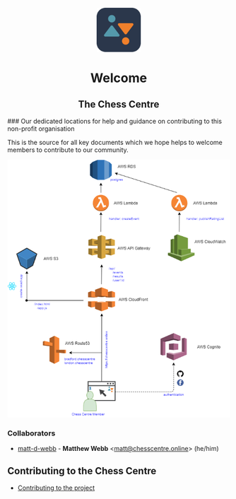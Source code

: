 <!--lint disable no-literal-urls-->
<p align="center">
  <a href="https://bradford.chesscentre.online/#!/">
    <img
      alt="The Chess Centre"
      src="https://github.com/Chess-Centre/welcome/blob/master/img/bcc-dark-logo.png"
      width="100"
    />
  </a>
  <h1 align="center"> Welcome </h1>
</p>
<p align="center">
  <h2 align="center"> The Chess Centre </h2>
</p>
### Our dedicated locations for help and guidance on contributing to this non-profit organisation 

This is the source for all key documents which we hope helps to welcome members to contribute to our community.

<!--lint disable no-literal-urls-->
<p align="center">
  <a href="https://bradford.chesscentre.online/#!/">
    <img
      alt="The Chess Centre Archiecture"
      src="https://github.com/Chess-Centre/welcome/blob/master/img/bcc-architecture.png"
      width="600"
    />
  </a>
</p>

### Collaborators
* [matt-d-webb](https://github.com/matt-d-webb) -
**Matthew Webb** &lt;matt@chesscentre.online&gt; (he/him)

## Contributing to the Chess Centre

* [Contributing to the project][]


[Contributing to the project]: CONTRIBUTING.md

